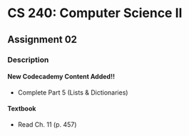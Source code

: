 CS 240: Computer Science II
===========================

Assignment 02
-------------

### Description

#### New Codecademy Content Added!!

* Complete Part 5 (Lists & Dictionaries)

#### Textbook

* Read Ch. 11 (p. 457)

